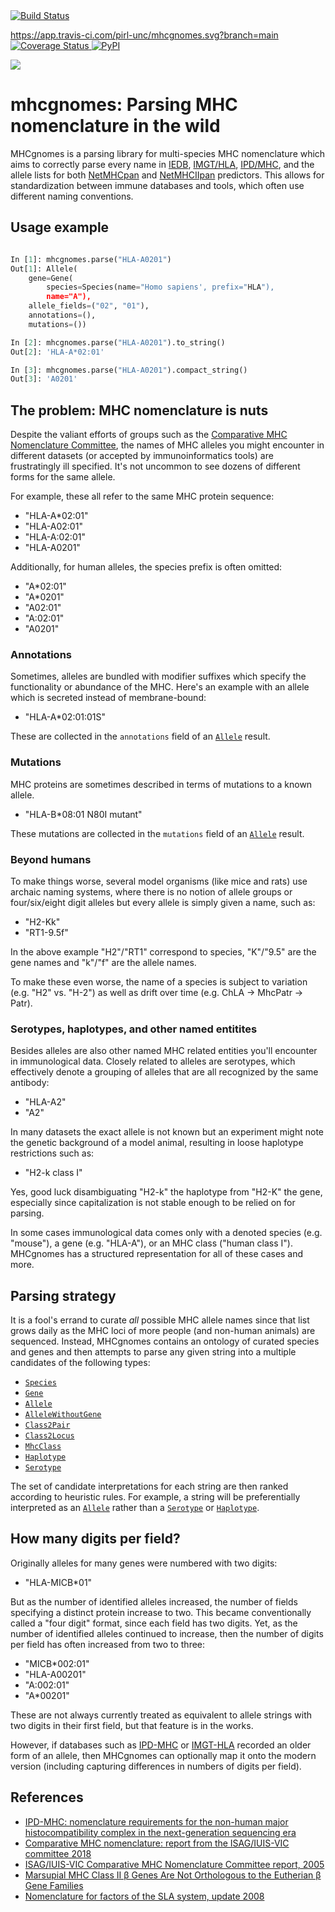 <a href="https://app.travis-ci.com/github/pirl-unc/mhcgnomes">
    <img src="https://travis-ci.com/pirl-unc/mhcgnomes.svg?branch=main" alt="Build Status" />
</a>

https://app.travis-ci.com/pirl-unc/mhcgnomes.svg?branch=main
<a href="https://coveralls.io/github/pirl-unc/mhcgnomes?branch=main">
    <img src="https://coveralls.io/repos/pirl-unc/mhcgnomes/badge.svg?branch=main&service=github" alt="Coverage Status" />
</a>
<a href="https://pypi.python.org/pypi/mhcgnomes/">
    <img src="https://img.shields.io/pypi/v/mhcgnomes.svg?maxAge=1000" alt="PyPI" />
</a>


![](https://raw.githubusercontent.com/til-unc/mhcgnomes/main/gnome-red-text.png) 

# mhcgnomes: Parsing MHC nomenclature in the wild

MHCgnomes is a parsing library for multi-species MHC nomenclature which
aims to correctly parse every name in [IEDB](http://www.iedb.org/), [IMGT/HLA](https://www.ebi.ac.uk/ipd/imgt/hla/), [IPD/MHC](https://www.ebi.ac.uk/ipd/mhc/), and the allele lists for both [NetMHCpan](https://services.healthtech.dtu.dk/service.php?NetMHCpan-4.1) and [NetMHCIIpan](https://services.healthtech.dtu.dk/service.php?NetMHCIIpan-4.0) predictors. This allows for standardization between immune databases and tools, which often use different naming conventions.

## Usage example

```python

In [1]: mhcgnomes.parse("HLA-A0201")
Out[1]: Allele(
    gene=Gene(
        species=Species(name="Homo sapiens', prefix="HLA"), 
        name="A"), 
    allele_fields=("02", "01"), 
    annotations=(), 
    mutations=())

In [2]: mhcgnomes.parse("HLA-A0201").to_string()
Out[2]: 'HLA-A*02:01'

In [3]: mhcgnomes.parse("HLA-A0201").compact_string()
Out[3]: 'A0201'

```

## The problem: MHC nomenclature is nuts

Despite the valiant efforts of groups such as the [Comparative MHC Nomenclature Committee](https://www.ebi.ac.uk/ipd/mhc/committee/), the names of MHC alleles you might encounter in different datasets (or accepted by immunoinformatics tools) are frustratingly ill specified. It's not uncommon to see dozens of different forms for the same allele.

For example, these all refer to the same MHC protein sequence:

* "HLA-A\*02:01"
* "HLA-A02:01"
* "HLA-A:02:01"
* "HLA-A0201"


Additionally, for human alleles, the species prefix is often omitted:

* "A\*02:01"
* "A\*0201"
* "A02:01"
* "A:02:01"
* "A0201"


### Annotations

Sometimes, alleles are bundled with modifier suffixes which specify 
the functionality or abundance of the MHC. Here's an example with an allele
which is secreted instead of membrane-bound:

* "HLA-A\*02:01:01S"

These are collected in the `annotations` field of an 
[`Allele`](https://github.com/til-unc/mhcgnomes/blob/main/mhcgnomes/allele.py)
result.

### Mutations

MHC proteins are sometimes described in terms of mutations to a known allele. 

* "HLA-B\*08:01 N80I mutant"

These mutations are collected in the `mutations` field of an 
[`Allele`](https://github.com/til-unc/mhcgnomes/blob/main/mhcgnomes/allele.py) result.

### Beyond humans

To make things worse, several model organisms (like mice and rats) use archaic
naming systems, where there is no notion of allele groups or four/six/eight
digit alleles but every allele is simply given a name, such as:

* "H2-Kk"
* "RT1-9.5f"


In the above example "H2"/"RT1" correspond to species, "K"/"9.5" are
the gene names and "k"/"f" are the allele names.

To make these even worse, the name of a species is subject to variation (e.g. "H2" vs. "H-2") as well as drift over time (e.g. ChLA -> MhcPatr -> Patr).  

### Serotypes, haplotypes, and other named entitites

Besides alleles are also other named MHC related entities you'll encounter in immunological data. Closely related to alleles are serotypes, which effectively denote a grouping of alleles that are all recognized by the same antibody:

* "HLA-A2"
* "A2"

In many datasets the exact allele is not known but an experiment might note the genetic background of a model animal, resulting in loose haplotype restrictions such as: 

* "H2-k class I"

Yes, good luck disambiguating "H2-k" the haplotype from "H2-K" the gene, especially since capitalization is not stable enough to be relied on for parsing. 

In some cases immunological data comes only with a denoted species (e.g. "mouse"), a gene (e.g. "HLA-A"), or an MHC class ("human class I"). MHCgnomes has a structured representation for all of these cases and more. 

## Parsing strategy

It is a fool's errand to curate *all* possible MHC allele names since that list grows daily as the MHC loci of more people (and non-human animals) are sequenced. Instead, MHCgnomes contains an ontology of curated species and genes and then attempts to parse any given string into a multiple candidates of the following types:

* [`Species`](https://github.com/til-unc/mhcgnomes/blob/main/mhcgnomes/species.py)
* [`Gene`](https://github.com/til-unc/mhcgnomes/blob/main/mhcgnomes/gene.py)
* [`Allele`](https://github.com/til-unc/mhcgnomes/blob/main/mhcgnomes/allele.py)
* [`AlleleWithoutGene`](https://github.com/til-unc/mhcgnomes/blob/main/mhcgnomes/allele_without_gene.py)
* [`Class2Pair`](https://github.com/til-unc/mhcgnomes/blob/main/mhcgnomes/class2_pair.py)
* [`Class2Locus`](https://github.com/til-unc/mhcgnomes/blob/main/mhcgnomes/class2_locus.py)
* [`MhcClass`](https://github.com/til-unc/mhcgnomes/blob/main/mhcgnomes/mhc_class.py)
* [`Haplotype`](https://github.com/til-unc/mhcgnomes/blob/main/mhcgnomes/haplotype.py)
* [`Serotype`](https://github.com/til-unc/mhcgnomes/blob/main/mhcgnomes/serotype.py)


The set of candidate interpretations for each string are then 
ranked according to heuristic rules. For example, a string will be 
preferentially interpreted as an [`Allele`](https://github.com/til-unc/mhcgnomes/blob/main/mhcgnomes/allele.py) rather 
than a [`Serotype`](https://github.com/til-unc/mhcgnomes/blob/main/mhcgnomes/serotype.py)
or [`Haplotype`](https://github.com/til-unc/mhcgnomes/blob/main/mhcgnomes/haplotype.py). 


## How many digits per field?

Originally alleles for many genes were numbered with two digits:

* "HLA-MICB\*01"

But as the number of identified alleles increased, the number of
fields specifying a distinct protein increase to two. This became 
conventionally called a "four digit" format, since each field has two
digits. Yet, as the number of identified alleles continued to increase, then 
the number of digits per field has often increased from two to three: 

* "MICB\*002:01"
* "HLA-A00201"
* "A:002:01"
* "A\*00201"

These are not always currently treated as equivalent to allele strings with two digits in their first field, but that feature is in the works.

However, if databases such as [IPD-MHC](https://www.ebi.ac.uk/ipd/mhc/) or [IMGT-HLA](https://www.ebi.ac.uk/ipd/imgt/hla/) recorded an older form of an allele, then MHCgnomes can optionally map it onto the modern version (including capturing differences in numbers of digits per field). 

## References

* [IPD-MHC: nomenclature requirements for the non-human major histocompatibility complex in the next-generation sequencing era](https://link.springer.com/article/10.1007%2Fs00251-018-1072-4)
* [Comparative MHC nomenclature: report from the ISAG/IUIS-VIC committee 2018]()
* [ISAG/IUIS-VIC Comparative MHC Nomenclature
Committee report, 2005](https://link.springer.com/content/pdf/10.1007%2Fs00251-005-0071-4.pdf)
* [Marsupial MHC Class II β Genes Are Not Orthologous to the Eutherian β Gene Families]()
* [Nomenclature for factors of the SLA system, update 2008](https://www.ncbi.nlm.nih.gov/pubmed/19317739)
